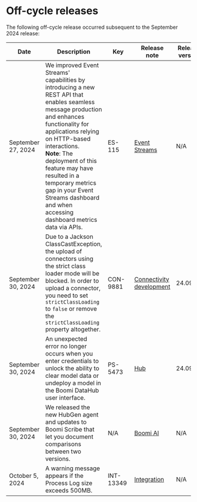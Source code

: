# Off-cycle releases 

<head>
  <meta name="guidename" content="Release Notes"/>
  <meta name="context" content="GUID-1abd53fa-eed1-4bdd-a6e5-6f2238ae0380"/>
</head>


The following off-cycle release occurred subsequent to the September 2024 release:

|Date|Description|Key|Release note|Release version|
|----|-----------|---|------------|-----|
| September 27, 2024 | We improved Event Streams' capabilities by introducing a new REST API that enables seamless message production and enhances functionality for applications relying on HTTP-based interactions.<br />**Note**: The deployment of this feature may have resulted in a temporary metrics gap in your Event Streams dashboard and when accessing dashboard metrics data via APIs. |ES-115| [Event Streams](/docs/Atomsphere/Release%20Notes/Sep2024/Sep2024_Event_Streams.md) | N/A |
| September 30, 2024 | Due to a Jackson ClassCastException, the upload of connectors using the strict class loader mode will be blocked. In order to upload a connector, you need to set `strictClassLoading` to `false` or remove the `strictClassLoading` property altogether. | CON-9881 | [Connectivity development](./Sep2024_Connectivity_development.md) | 24.09.9 |
|September 30, 2024  |An unexpected error no longer occurs when you enter credentials to unlock the ability to clear model data or undeploy a model in the Boomi DataHub user interface.| PS-5473 | [Hub](/docs/Atomsphere/Release%20Notes/Sep2024/Sep2024_Hub.md) |24.09.07 |
|September 30, 2024  |We released the new HubGen agent and updates to Boomi Scribe that let you document comparisons between two versions.| N/A | [Boomi AI](/docs/Atomsphere/Release%20Notes/Sep2024/Sep2024_Boomi_AI.md) |N/A |
| October 5, 2024  | A warning message appears if the Process Log size exceeds 500MB.  | INT-13349 | [Integration](/docs/Atomsphere/Release%20Notes/Sep2024/Sep2024_Integration.md)  | N/A |

